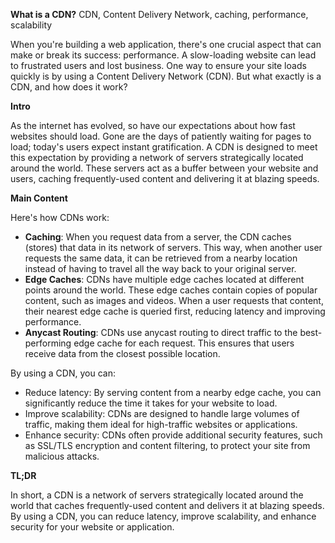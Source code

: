 **What is a CDN?**
 CDN, Content Delivery Network, caching, performance, scalability

When you're building a web application, there's one crucial aspect that can make or break its success: performance. A slow-loading website can lead to frustrated users and lost business. One way to ensure your site loads quickly is by using a Content Delivery Network (CDN). But what exactly is a CDN, and how does it work?

**Intro**

As the internet has evolved, so have our expectations about how fast websites should load. Gone are the days of patiently waiting for pages to load; today's users expect instant gratification. A CDN is designed to meet this expectation by providing a network of servers strategically located around the world. These servers act as a buffer between your website and users, caching frequently-used content and delivering it at blazing speeds.

**Main Content**

Here's how CDNs work:

* **Caching**: When you request data from a server, the CDN caches (stores) that data in its network of servers. This way, when another user requests the same data, it can be retrieved from a nearby location instead of having to travel all the way back to your original server.
* **Edge Caches**: CDNs have multiple edge caches located at different points around the world. These edge caches contain copies of popular content, such as images and videos. When a user requests that content, their nearest edge cache is queried first, reducing latency and improving performance.
* **Anycast Routing**: CDNs use anycast routing to direct traffic to the best-performing edge cache for each request. This ensures that users receive data from the closest possible location.

By using a CDN, you can:

* Reduce latency: By serving content from a nearby edge cache, you can significantly reduce the time it takes for your website to load.
* Improve scalability: CDNs are designed to handle large volumes of traffic, making them ideal for high-traffic websites or applications.
* Enhance security: CDNs often provide additional security features, such as SSL/TLS encryption and content filtering, to protect your site from malicious attacks.

**TL;DR**

In short, a CDN is a network of servers strategically located around the world that caches frequently-used content and delivers it at blazing speeds. By using a CDN, you can reduce latency, improve scalability, and enhance security for your website or application.